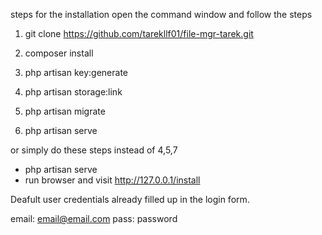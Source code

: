 steps for the installation
open the command window and follow the steps

1. git clone https://github.com/tarekllf01/file-mgr-tarek.git
2. composer install
3. php artisan key:generate

4. php artisan storage:link
5. php artisan migrate
7. php artisan serve

or simply do these steps instead of 4,5,7
- php artisan serve
- run browser and visit http://127.0.0.1/install


Deafult user credentials already filled up in the login form.

email: email@email.com
pass:  password


